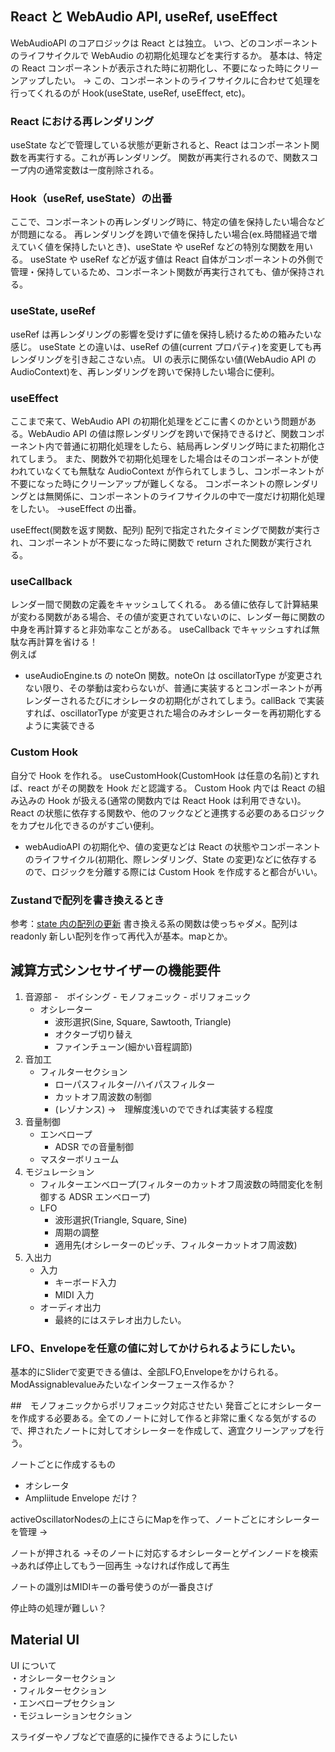 ## React と WebAudio API, useRef, useEffect

WebAudioAPI のコアロジックは React とは独立。
いつ、どのコンポーネントのライフサイクルで WebAudio の初期化処理などを実行するか。
基本は、特定の React コンポーネントが表示された時に初期化し、不要になった時にクリーンアップしたい。
→ この、コンポーネントのライフサイクルに合わせて処理を行ってくれるのが Hook(useState, useRef, useEffect, etc)。

### React における再レンダリング

useState などで管理している状態が更新されると、React はコンポーネント関数を再実行する。これが再レンダリング。
関数が再実行されるので、関数スコープ内の通常変数は一度削除される。

### Hook（useRef, useState）の出番

ここで、コンポーネントの再レンダリング時に、特定の値を保持したい場合などが問題になる。
再レンダリングを跨いで値を保持したい場合(ex.時間経過で増えていく値を保持したいとき)、useState や useRef などの特別な関数を用いる。
useState や useRef などが返す値は React 自体がコンポーネントの外側で管理・保持しているため、コンポーネント関数が再実行されても、値が保持される。

### useState, useRef

useRef は再レンダリングの影響を受けずに値を保持し続けるための箱みたいな感じ。
useState との違いは、useRef の値(current プロパティ)を変更しても再レンダリングを引き起こさない点。
UI の表示に関係ない値(WebAudio API の AudioContext)を、再レンダリングを跨いで保持したい場合に便利。

### useEffect

ここまで来て、WebAudio API の初期化処理をどこに書くのかという問題がある。WebAudio API の値は際レンダリングを跨いで保持できるけど、関数コンポーネント内で普通に初期化処理をしたら、結局再レンダリング時にまた初期化されてしまう。
また、関数外で初期化処理をした場合はそのコンポーネントが使われていなくても無駄な AudioContext が作られてしまうし、コンポーネントが不要になった時にクリーンアップが難しくなる。
コンポーネントの際レンダリングとは無関係に、コンポーネントのライフサイクルの中で一度だけ初期化処理をしたい。
→useEffect の出番。

useEffect(関数を返す関数、配列)
配列で指定されたタイミングで関数が実行され、コンポーネントが不要になった時に関数で return された関数が実行される。

### useCallback

レンダー間で関数の定義をキャッシュしてくれる。
ある値に依存して計算結果が変わる関数がある場合、その値が変更されていないのに、レンダー毎に関数の中身を再計算すると非効率なことがある。
useCallback でキャッシュすれば無駄な再計算を省ける！  
例えば

- useAudioEngine.ts の noteOn 関数。noteOn は oscillatorType が変更されない限り、その挙動は変わらないが、普通に実装するとコンポーネントが再レンダーされるたびにオシレータの初期化がされてしまう。callBack で実装すれば、oscillatorType が変更された場合のみオシレーターを再初期化するように実装できる

### Custom Hook

自分で Hook を作れる。 useCustomHook(CustomHook は任意の名前)とすれば、react がその関数を Hook だと認識する。
Custom Hook 内では React の組み込みの Hook が扱える(通常の関数内では React Hook は利用できない)。React の状態に依存する関数や、他のフックなどと連携する必要のあるロジックをカプセル化できるのがすごい便利。

- webAudioAPI の初期化や、値の変更などは React の状態やコンポーネントのライフサイクル(初期化、際レンダリング、State の変更)などに依存するので、ロジックを分離する際には Custom Hook を作成すると都合がいい。

### Zustandで配列を書き換えるとき
 参考：[state 内の配列の更新](https://ja.react.dev/learn/updating-arrays-in-state)
 書き換える系の関数は使っちゃダメ。配列はreadonly
 新しい配列を作って再代入が基本。mapとか。

## 減算方式シンセサイザーの機能要件

1. 音源部
    -　ボイシング
        - モノフォニック
        - ポリフォニック
   - オシレーター
     - 波形選択(Sine, Square, Sawtooth, Triangle)
     - オクターブ切り替え
     - ファインチューン(細かい音程調節)
2. 音加工
   - フィルターセクション
     - ローパスフィルター/ハイパスフィルター
     - カットオフ周波数の制御
     - (レゾナンス) ->　理解度浅いのでできれば実装する程度
3. 音量制御
   - エンベロープ
     - ADSR での音量制御
   - マスターボリューム
4. モジュレーション
   - フィルターエンベロープ(フィルターのカットオフ周波数の時間変化を制御する ADSR エンベロープ)
   - LFO
     - 波形選択(Triangle, Square, Sine)
     - 周期の調整
     - 適用先(オシレーターのピッチ、フィルターカットオフ周波数)
5. 入出力
   - 入力
     - キーボード入力
     - MIDI 入力
   - オーディオ出力
     - 最終的にはステレオ出力したい。

### LFO、Envelopeを任意の値に対してかけられるようにしたい。
基本的にSliderで変更できる値は、全部LFO,Envelopeをかけられる。
ModAssignablevalueみたいなインターフェース作るか？

##　モノフォニックからポリフォニック対応させたい
発音ごとにオシレーターを作成する必要ある。全てのノートに対して作ると非常に重くなる気がするので、押されたノートに対してオシレーターを作成して、適宜クリーンアップを行う。

ノートごとに作成するもの
- オシレータ
- Ampliitude Envelope
だけ？

activeOscillatorNodesの上にさらにMapを作って、ノートごとにオシレーターを管理
→

ノートが押される
→そのノートに対応するオシレーターとゲインノードを検索
→あれば停止してもう一回再生
→なければ作成して再生

ノートの識別はMIDIキーの番号使うのが一番良さげ

停止時の処理が難しい？

## Material UI

UI について  
・オシレーターセクション  
・フィルターセクション  
・エンベロープセクション  
・モジュレーションセクション

スライダーやノブなどで直感的に操作できるようにしたい


